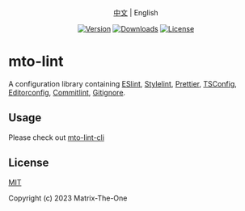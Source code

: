 <p align="center">
  <a href="../README.md">中文</a> | English
</p>

<p align="center">
  <a href="https://www.npmjs.com/package/mto-lint"><img src="https://img.shields.io/npm/v/mto-lint.svg?sanitize=true" alt="Version"></a>
  <a href="https://npmcharts.com/compare/mto-lint?minimal=true"><img src="https://img.shields.io/npm/dm/mto-lint.svg?sanitize=true" alt="Downloads"></a>
  <a href="https://www.npmjs.com/package/mto-lint"><img src="https://img.shields.io/npm/l/mto-lint.svg?sanitize=true" alt="License"></a>
</p>

# mto-lint

A configuration library containing [ESlint], [Stylelint], [Prettier], [TSConfig], [Editorconfig], [Commitlint], [Gitignore].

## Usage

Please check out [mto-lint-cli](https://www.npmjs.com/package/mto-lint-cli)

## License

[MIT](https://opensource.org/licenses/MIT)

Copyright (c) 2023 Matrix-The-One

[eslint]: https://eslint.org
[stylelint]: https://stylelint.io
[prettier]: https://prettier.io
[tsconfig]: https://www.typescriptlang.org/tsconfig
[editorconfig]: https://editorconfig.org
[commitlint]: https://commitlint.js.org
[gitignore]: https://git-scm.com/docs/gitignore
[vscode-eslint]: https://marketplace.visualstudio.com/items?itemName=dbaeumer.vscode-eslint
[vscode-stylelint]: https://marketplace.visualstudio.com/items?itemName=stylelint.vscode-stylelint
[vscode-prettier]: https://marketplace.visualstudio.com/items?itemName=esbenp.prettier-vscode
[vscode-settings]: https://code.visualstudio.com/docs/getstarted/settings
